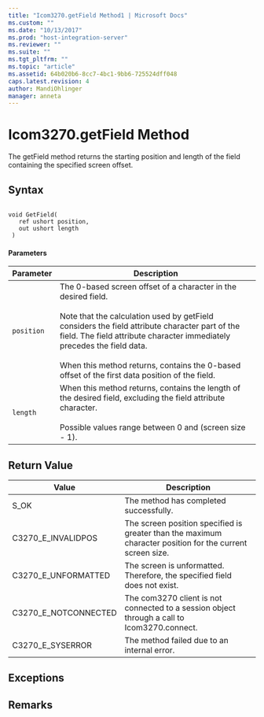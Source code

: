```yaml
---
title: "Icom3270.getField Method1 | Microsoft Docs"
ms.custom: ""
ms.date: "10/13/2017"
ms.prod: "host-integration-server"
ms.reviewer: ""
ms.suite: ""
ms.tgt_pltfrm: ""
ms.topic: "article"
ms.assetid: 64b020b6-8cc7-4bc1-9bb6-725524dff048
caps.latest.revision: 4
author: MandiOhlinger
manager: anneta
---
```

# Icom3270.getField Method
The getField method returns the starting position and length of the field containing the specified screen offset.  
  
## Syntax  
  
```  
  
void GetField(  
   ref ushort position,  
   out ushort length  
 )  
```  
  
#### Parameters  
  
|Parameter|Description|  
|---------------|-----------------|  
|`position`|The 0-based screen offset of a character in the desired field.<br /><br /> Note that the calculation used by getField considers the field attribute character part of the field. The field attribute character immediately precedes the field data.<br /><br /> When this method returns, contains the 0-based offset of the first data position of the field.|  
|`length`|When this method returns, contains the length of the desired field, excluding the field attribute character.<br /><br /> Possible values range between 0 and (screen size - 1).|  
  
## Return Value  
  
|Value|Description|  
|-----------|-----------------|  
|S_OK|The method has completed successfully.|  
|C3270_E_INVALIDPOS|The screen position specified is greater than the maximum character position for the current screen size.|  
|C3270_E_UNFORMATTED|The screen is unformatted. Therefore, the specified field does not exist.|  
|C3270_E_NOTCONNECTED|The com3270 client is not connected to a session object through a call to Icom3270.connect.|  
|C3270_E_SYSERROR|The method failed due to an internal error.|  
  
## Exceptions  
  
## Remarks